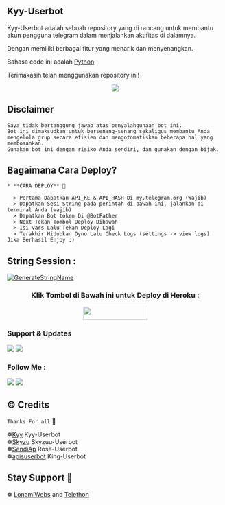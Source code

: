 ## Kyy-Userbot

Kyy-Userbot adalah sebuah repository yang di rancang untuk membantu akun pengguna telegram dalam menjalankan aktifitas di dalamnya.

Dengan memiliki berbagai fitur yang menarik dan menyenangkan.

Bahasa code ini adalah [Python](https://www.python.org/)

Terimakasih telah menggunakan repository ini!

<p align="center">
  <img src="https://telegra.ph/file/44784d03e4e4ecbdf9e04.jpg">
</p>


## Disclaimer

```
Saya tidak bertanggung jawab atas penyalahgunaan bot ini.
Bot ini dimaksudkan untuk bersenang-senang sekaligus membantu Anda
mengelola grup secara efisien dan mengotomatiskan beberapa hal yang membosankan.
Gunakan bot ini dengan risiko Anda sendiri, dan gunakan dengan bijak.
```


## Bagaimana Cara Deploy?

```
* **CARA DEPLOY** 🔧

  > Pertama Dapatkan API_KE & API_HASH Di my.telegram.org (Wajib)
  > Dapatkan Sesi String pada perintah di bawah ini, jalankan di terminal Anda (wajib)
  > Dapatkan Bot token Di @BotFather
  > Next Tekan Tombol Deploy Dibawah
  > Isi vars Lalu Tekan Deploy Lagi
  > Terakhir Hidupkan Dyno Lalu Check Logs (settings -> view logs) Jika Berhasil Enjoy :)
```

## String Session :
[![GenerateStringName](https://img.shields.io/badge/repl.it-generateStringName-white)](https://replit.com/@rizkyhmdanii16/StringSession)


<h3 align="center">Klik Tombol di Bawah ini untuk Deploy di Heroku :</h3>
<p align="center"><a href="https://heroku.com/deploy?template=https://github.com/muhammadrizky16/Kyy-Userbot/tree/Kyy-Userbot"> <img src="https://img.shields.io/badge/Deploy%20Ke%20Heroku-black?style=flat&logo=heroku" width="150" height="30.00" /></a></p>


### Support & Updates 
<a href="https://t.me/sinibrokk"><img src="https://img.shields.io/badge/Join-Group%20Support-red.svg?style=for-the-badge&logo=Telegram"></a> <a href="https://t.me/ahhsudahlahhh"><img src="https://img.shields.io/badge/Join-Updates%20Channel-white.svg?style=for-the-badge&logo=Telegram"></a>


### Follow Me :
<p align="left">
<a href="https://github.com/muhammadrizky16"><img src="https://img.shields.io/badge/GitHub-Follow%20on%20GitHub-inactive.svg?logo=github"></a> <a href="https://instagram.com/rizkyhamdanii16_"><img src="https://img.shields.io/badge/Instagram-Follow%20on%20Instagram-important.svg?logo=instagram"></a>
</p>


## © Credits 

`Thanks For all` 🥰

❁[Kyy](https://github.com/muhammadrizky16/Kyy-Userbot)    Kyy-Userbot\
❁[Skyzu](https://github.com/Askarbot/Skyzuu-Userbot)    Skyzuu-Userbot\
❁[SendiAp](https://github.com/SendiAp/Rose-Userbot)    Rose-Userbot\
❁[apisuserbot](https://github.com/apisuserbot/King-Userbot)    King-Userbot


## Stay Support 🚀
❁   [LonamiWebs](https://github.com/LonamiWebs/) and [Telethon](https://github.com/LonamiWebs/Telethon)
